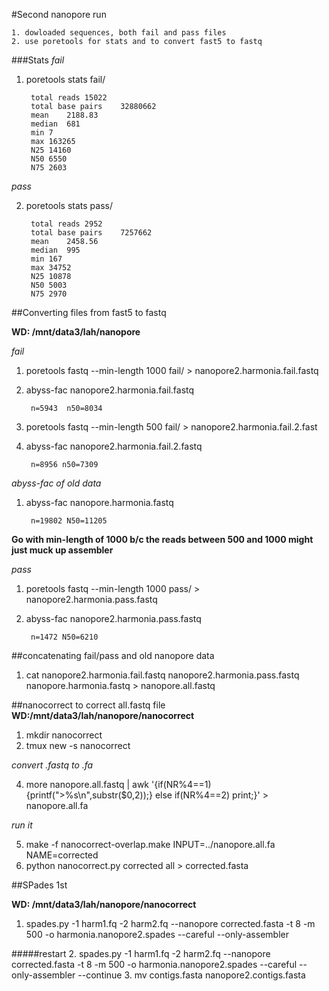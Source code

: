 #Second nanopore run

	1. dowloaded sequences, both fail and pass files
	2. use poretools for stats and to convert fast5 to fastq 


###Stats
*fail*

1. poretools stats fail/ 

		total reads	15022
		total base pairs	32880662
		mean	2188.83
		median	681
		min	7
		max	163265
		N25	14160
		N50	6550
		N75	2603

*pass*

2. poretools stats pass/

		total reads	2952
		total base pairs	7257662
		mean	2458.56
		median	995
		min	167
		max	34752
		N25	10878
		N50	5003
		N75	2970

##Converting files from fast5 to fastq 

**WD: /mnt/data3/lah/nanopore**

*fail*

1. poretools fastq  --min-length 1000 fail/ > nanopore2.harmonia.fail.fastq
2. abyss-fac nanopore2.harmonia.fail.fastq
		
		n=5943	n50=8034
		
3. poretools fastq --min-length 500 fail/ > nanopore2.harmonia.fail.2.fast
4. abyss-fac nanopore2.harmonia.fail.2.fastq 

		n=8956 n50=7309
		
*abyss-fac of old data*

1. abyss-fac nanopore.harmonia.fastq	

		n=19802 N50=11205
		
		
**Go with min-length of 1000 b/c the reads between 500 and 1000 might just muck up assembler** 

*pass*

1. poretools fastq --min-length 1000 pass/ > nanopore2.harmonia.pass.fastq
2. abyss-fac nanopore2.harmonia.pass.fastq 

		n=1472 N50=6210
	
##concatenating fail/pass and old nanopore data 
1. cat nanopore2.harmonia.fail.fastq nanopore2.harmonia.pass.fastq nanopore.harmonia.fastq > nanopore.all.fastq


##nanocorrect to correct all.fastq file
**WD:/mnt/data3/lah/nanopore/nanocorrect**

1. mkdir nanocorrect
2. tmux new -s nanocorrect

*convert .fastq to .fa*

4. more nanopore.all.fastq | awk '{if(NR%4==1) {printf(">%s\n",substr($0,2));} else if(NR%4==2) print;}' > nanopore.all.fa		

*run it*

5. make -f nanocorrect-overlap.make INPUT=../nanopore.all.fa NAME=corrected
6. python nanocorrect.py corrected all > corrected.fasta

##SPades 1st

**WD: /mnt/data3/lah/nanopore/nanocorrect**

1. spades.py -1 harm1.fq -2 harm2.fq --nanopore corrected.fasta -t 8 -m 500 -o harmonia.nanopore2.spades --careful --only-assembler

#####restart
2. spades.py -1 harm1.fq -2 harm2.fq --nanopore corrected.fasta -t 8 -m 500 -o harmonia.nanopore2.spades --careful --only-assembler --continue
3. mv contigs.fasta nanopore2.contigs.fasta


	
					
